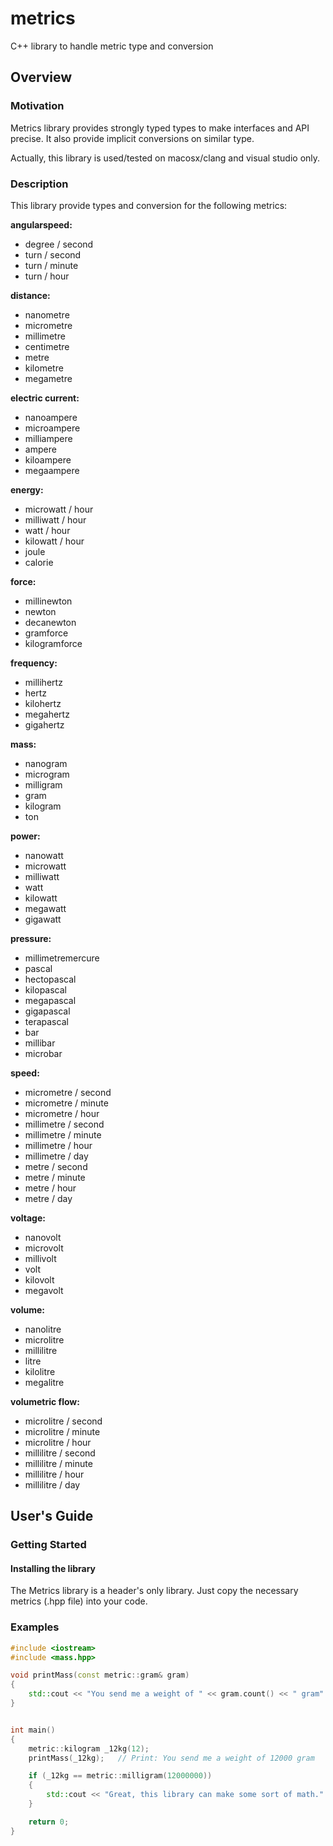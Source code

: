 # metrics
C++ library to handle metric type and conversion


## Overview

### Motivation

Metrics library provides strongly typed types to make interfaces and API precise.
It also provide implicit conversions on similar type.

Actually, this library is used/tested on macosx/clang and visual studio only.


### Description

This library provide types and conversion for the following metrics:

**angularspeed:**
* degree / second
* turn / second
* turn / minute
* turn / hour

**distance:**
* nanometre
* micrometre
* millimetre
* centimetre
* metre
* kilometre
* megametre

**electric current:**
* nanoampere
* microampere
* milliampere
* ampere
* kiloampere
* megaampere

**energy:**
* microwatt / hour
* milliwatt / hour
* watt / hour
* kilowatt / hour
* joule
* calorie

**force:**
* millinewton
* newton
* decanewton
* gramforce
* kilogramforce

**frequency:**
* millihertz
* hertz
* kilohertz
* megahertz
* gigahertz

**mass:**
* nanogram
* microgram
* milligram
* gram
* kilogram
* ton

**power:**
* nanowatt
* microwatt
* milliwatt
* watt
* kilowatt
* megawatt
* gigawatt

**pressure:**
* millimetremercure
* pascal
* hectopascal
* kilopascal
* megapascal
* gigapascal
* terapascal
* bar
* millibar
* microbar

**speed:**
* micrometre / second
* micrometre / minute
* micrometre / hour
* millimetre / second
* millimetre / minute
* millimetre / hour
* millimetre / day
* metre / second
* metre / minute
* metre / hour
* metre / day

**voltage:**
* nanovolt
* microvolt
* millivolt
* volt
* kilovolt
* megavolt

**volume:**
* nanolitre
* microlitre
* millilitre
* litre
* kilolitre
* megalitre

**volumetric flow:**
* microlitre / second
* microlitre / minute
* microlitre / hour
* millilitre / second
* millilitre / minute
* millilitre / hour
* millilitre / day


## User's Guide

### Getting Started

#### Installing the library

The Metrics library is a header's only library. Just copy the necessary metrics (.hpp file) into your code.


### Examples


```c++
#include <iostream>
#include <mass.hpp>

void printMass(const metric::gram& gram)
{
	std::cout << "You send me a weight of " << gram.count() << " gram" << std::endl;
}


int main()
{
	metric::kilogram _12kg(12);
	printMass(_12kg);	// Print: You send me a weight of 12000 gram

	if (_12kg == metric::milligram(12000000))
	{
		std::cout << "Great, this library can make some sort of math." << std::endl;
	}

	return 0;
}
```




